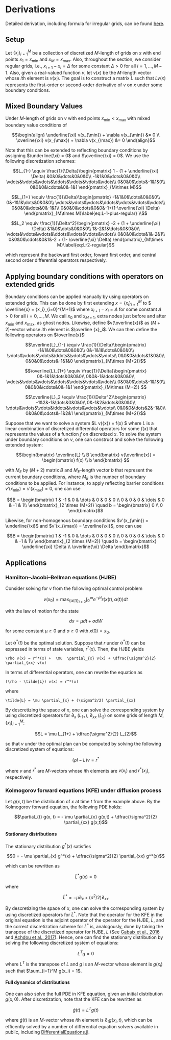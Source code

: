 Derivations
==========
Detailed derivation, including formula for irregular grids, can be found [here](../generated/discretized-differential-operator-derivation.pdf).

Setup
----------
Let $\{x_i\}_{i=1}^M$ be a collection of discretized $M$-length of grids on $x$ with end points $x_1 = x_{\min}$ and $x_M = x_{\max}$. Also, throughout the section, we consider regular grids, i.e., $x_{i+1} - x_i = \Delta$ for some constant $\Delta > 0$ for all $i = 1, ..., M-1$. Also, given a real-valued function $v$, let $v(x)$ be the $M$-length vector whose $i$th element is $v(x_i)$. The goal is to construct a matrix $L$ such that $L v(x)$ represents the first-order or second-order derivative of $v$ on $x$ under some boundary conditions.

Mixed Boundary Values
----------
Under $M$-length of grids on $v$ with end points $x_{\min} < x_{\max}$ with mixed boundary value conditions of

```math
\begin{align}
\underline{\xi} v(x_{\min}) + \nabla v(x_{\min}) &= 0 \\
\overline{\xi} v(x_{\max}) + \nabla v(x_{\max}) &= 0
\end{align}
```

Note that this can be extended to reflecting boundary conditions by assigning $\underline{\xi} = 0$ and $\overline{\xi} = 0$. We use the following discretization schemes:

```math
L_{1-} \equiv \frac{1}{\Delta}\begin{pmatrix}
1 - (1 + \underline{\xi} \Delta) &0&0&\dots&0&0&0\\
-1&1&0&\dots&0&0&0\\
\vdots&\vdots&\vdots&\ddots&\vdots&\vdots&\vdots\\
0&0&0&\dots&-1&1&0\\
0&0&0&\cdots&0&-1&1
\end{pmatrix}_{M\times M}
```

```math
L_{1+} \equiv \frac{1}{\Delta}\begin{pmatrix}
-1&1&0&\dots&0&0&0\\
0&-1&1&\dots&0&0&0\\
\vdots&\vdots&\vdots&\ddots&\vdots&\vdots&\vdots\\
0&0&0&\dots&0&-1&1\\
0&0&0&\cdots&0&0&-1+(1-\overline{\xi} \Delta)
\end{pmatrix}_{M\times M}\label{eq:L-1-plus-regular} \\
```

```math
L_2 \equiv \frac{1}{\Delta^2}\begin{pmatrix}
-2 + (1 + \underline{\xi} \Delta) &1&0&\dots&0&0&0\\
1&-2&1&\dots&0&0&0\\
\vdots&\vdots&\vdots&\ddots&\vdots&\vdots&\vdots\\
0&0&0&\dots&1&-2&1\\
0&0&0&\cdots&0&1&-2 + (1- \overline{\xi} \Delta)
\end{pmatrix}_{M\times M}\label{eq:L-2-regular}
```

which represent the backward first order, foward first order, and central second order differential operators respectively.

Applying boundary conditions with operators on extended grids
----------
Boundary conditions can be applied manually by using operators on extended grids. This can be done by first extending $x = \{x_i\}_{i=1}^M$ to $ \overline{x} = \{x_i\}_{i=0}^{M+1}$ where $x_{i+1} - x_i = \Delta$ for some constant $\Delta > 0$ for all $i = 0, ..., M$. We call $x_0$ and $x_{M+1}$, extra nodes just before and after $x_{\min}$ and $x_{\max}$, as ghost nodes. Likewise, define $v(\overline{x})$ as $(M+2)$-vector whose $i$th element is $\overline {x}_i$. We can then define the following operators on $\overline{x}$:

```math
\overline{L}_{1-} \equiv \frac{1}{\Delta}\begin{pmatrix}
-1&1&0&\dots&0&0&0\\
0&-1&1&\dots&0&0&0\\
\vdots&\vdots&\vdots&\ddots&\vdots&\vdots&\vdots\\
0&0&0&\dots&1&0&0\\
0&0&0&\cdots&-1&1&0
\end{pmatrix}_{M\times (M+2)}
```

```math
\overline{L}_{1+} \equiv \frac{1}{\Delta}\begin{pmatrix}
0&-1&1&\dots&0&0&0\\
0&0&-1&\dots&0&0&0\\
\vdots&\vdots&\vdots&\ddots&\vdots&\vdots&\vdots\\
0&0&0&\dots&-1&1&0\\
0&0&0&\cdots&0&-1&1
\end{pmatrix}_{M\times (M+2)} 
```

```math
\overline{L}_2 \equiv \frac{1}{\Delta^2}\begin{pmatrix}
-1&2&-1&\dots&0&0&0\\
0&-1&2&\dots&0&0&0\\
\vdots&\vdots&\vdots&\ddots&\vdots&\vdots&\vdots\\
0&0&0&\dots&2&-1&0\\
0&0&0&\cdots&-1&2&1
\end{pmatrix}_{M\times (M+2)}
```

Suppose that we want to solve a system $L v({x}) = f(x) $ where $L$ is a linear combination of discretized differential operators for some $f(x)$ that represents the values of a function $f$ on discretized $x$. To solve the system under boundary conditions on $v$, one can construct and solve the following extended system:

```math
\begin{bmatrix}
\overline{L} \\
B
\end{bmatrix} 
v(\overline{x}) = 
\begin{bmatrix}
f(x) \\
b
\end{bmatrix} 
```

with $M_E$ by $(M+2)$ matrix $B$ and $M_E$-length vector $b$ that represent the current boundary conditions, where $M_E$ is the number of boundary conditions to be applied. For instance, to apply reflecting barrier conditions $v'(x_{\min}) = v'(x_{\max}) = 0$, one can use

```math
B = \begin{bmatrix}
1 & -1 & 0 & \dots & 0 & 0 & 0 \\
0 & 0 & 0 & \dots & 0 & -1 & 1\\
\end{bmatrix}_{2 \times (M+2)} \quad 
b = \begin{bmatrix}
0 \\
0
\end{bmatrix}
```


Likewise, for non-homogenous boundary conditions $v'(x_{\min}) = \underline{\xi}$ and $v'(x_{\max}) = \overline{\xi}$, one can use

```math
B = \begin{bmatrix}
1 & -1 & 0 & \dots & 0 & 0 & 0 \\
0 & 0 & 0 & \dots & 0 & -1 & 1\\
\end{bmatrix}_{2 \times (M+2)} \quad 
b = \begin{bmatrix}
 \underline{\xi} \Delta \\
\overline{\xi} \Delta
\end{bmatrix}
```

Applications
-------------
### Hamilton–Jacobi–Bellman equations (HJBE)
Consider solving for $v$ from the following optimal control problem
```math
v(x_0) = \max_{ {\{\alpha(t) \} }_{t \geq 0} } \int_{0}^\infty e^{-\rho t} r( x(t), \alpha(t )) dt
```

with the law of motion for the state 
```math
dx = \mu dt + \sigma dW 
```


for some constant $\mu \geq 0$ and $\sigma \geq 0$ with $x(0) = x_0$.

Let $\alpha^*(t)$ be the optimal solution. Suppose that $r$ under $\alpha^*(t)$ can be expressed in terms of state variables, $r^* (x)$. Then, the HJBE yields

```math\label{eq:hamilton-jacobi-bellman}
\rho v(x) = r^*(x) +  \mu  \partial_{x} v(x) + \dfrac{\sigma^2}{2} \partial_{xx} v(x)
```

In terms of differential operators, one can rewrite the equation as
```math\label{eq:hjbe-system-function}
(\rho - \tilde{L}) v(x) = r^*(x)
```

where 

```math\label{eq:L-defn}
\tilde{L} = \mu \partial_{x} + (\sigma^2/2) \partial_{xx}
```


By descretizing the space of $x$, one can solve the corresponding system by using discretized operators for $\partial_{x}$ ($L_{1+}$), $\partial_{xx}$ ($L_2$) on some grids of length $M$, $\{x_i\}_{i=1}^M$:

```math
L = \mu L_{1+} + \dfrac{\sigma^2}{2} L_{2}
```

so that $v$ under the optimal plan can be computed by solving the following discretized system of equations:

```math
(\rho I - L) v = r^*
```

where $v$ and $r^*$ are $M$-vectors whose $i$th elements are $v(x_i)$ and $r^*(x_i)$, respectively.



### Kolmogorov forward equations (KFE) under diffusion process
Let $g(x, t)$ be the distribution of $x$ at time $t$ from the example above. By the Kolmogorov forward equation, the following PDE holds:

```math
\partial_{t} g(x, t) = - \mu \partial_{x}  g(x,t) + \dfrac{\sigma^2}{2} \partial_{xx} g(x,t)
```

#### Stationary distributions
The stationary distribution $g^*(x)$ satisfies

```math
0 = - \mu \partial_{x} g^*(x) + \dfrac{\sigma^2}{2} \partial_{xx} g^*(x)
```

which can be rewritten as 

```math
\tilde{L}^* g(x) = 0
```

where 

```math
\tilde{L}^* =  - \mu \partial_{x} + (\sigma^2/2) \partial_{xx}
```

By descretizing the space of $x$, one can solve the corresponding system by using discretized operators for $\tilde{L}^*$. Note that the operator for the KFE in the original equation is the adjoint operator of the operator for the HJBE, $\tilde{L}$, and the correct discretization scheme for $\tilde{L}^*$ is, analogously, done by taking the transpose of the discretized operator for HJBE, $L$ (See [Gabaix et al., 2016](https://doi.org/10.3982/ECTA13569) and [Achdou et al., 2017](https://ideas.repec.org/p/nbr/nberwo/23732.html)). Hence, one can find the stationary distribution by solving the following discretized system of equations:

```math
L^T g = 0 
```
where $L^T$ is the transpose of $L$ and $g$ is an $M$-vector whose element is $g(x_i)$ such that $\sum_{i=1}^M g(x_i) = 1$.

#### Full dynamics of distributions
One can also solve the full PDE in KFE equation, given an initial distribution $g(x, 0)$. After discretization, note that the KFE can be rewritten as

```math
\dot{g}(t) = L^T g(t)
```
where $\dot{g}(t)$ is an $M$-vector whose $i$th element is $\partial_{t} g(x_i, t)$, which can be efficently solved by a number of differential equation solvers available in public, including [DifferentialEquations.jl](http://doi.org/10.5334/jors.151).
